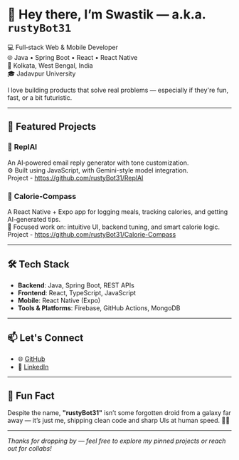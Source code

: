 # 👋 Hey there, I’m Swastik — a.k.a. `rustyBot31`

💻 Full‑stack Web & Mobile Developer  
🌐 Java • Spring Boot • React • React Native  
📍 Kolkata, West Bengal, India <br>
🎓 Jadavpur University  

I love building products that solve real problems — especially if they're fun, fast, or a bit futuristic.

---

## 🚀 Featured Projects

### 🔹 **ReplAI**
An AI‑powered email reply generator with tone customization.  
⚙️ Built using JavaScript, with Gemini-style model integration. <br>
Project - https://github.com/rustyBot31/ReplAI

### 🔹 **Calorie‑Compass**
A React Native + Expo app for logging meals, tracking calories, and getting AI-generated tips.  
📱 Focused work on: intuitive UI, backend tuning, and smart calorie logic. <br>
Project - https://github.com/rustyBot31/Calorie-Compass

---

## 🛠️ Tech Stack

- **Backend**: Java, Spring Boot, REST APIs  
- **Frontend**: React, TypeScript, JavaScript 
- **Mobile**: React Native (Expo)  
- **Tools & Platforms**: Firebase, GitHub Actions, MongoDB

---

## 📫 Let's Connect

- 🌐 [GitHub](https://github.com/rustyBot31)  
- 💼 [LinkedIn](https://www.linkedin.com/in/swastik-bose/)

---

## 🎉 Fun Fact

Despite the name, **"rustyBot31"** isn’t some forgotten droid from a galaxy far away — it’s just me, shipping clean code and sharp UIs at human speed. 🤖✨

---

_Thanks for dropping by — feel free to explore my pinned projects or reach out for collabs!_
